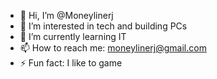 - 👋 Hi, I’m @Moneylinerj
- 👀 I’m interested in tech and building PCs
- 🌱 I’m currently learning IT
- 📫 How to reach me: moneylinerj@gmail.com
- ⚡ Fun fact: I like to game

<!---
Moneylinerj/Moneylinerj is a ✨ special ✨ repository because its `README.md` (this file) appears on your GitHub profile.
You can click the Preview link to take a look at your changes.
--->
